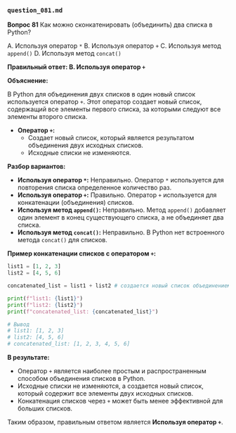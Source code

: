 ### `question_081.md`

**Вопрос 81** Как можно сконкатенировать (объединить) два списка в Python?

A. Используя оператор `*`
B. Используя оператор `+`
C. Используя метод `append()`
D. Используя метод `concat()`

**Правильный ответ: B. Используя оператор `+`**

**Объяснение:**

В Python для объединения двух списков в один новый список используется оператор `+`. Этот оператор создает новый список, содержащий все элементы первого списка, за которыми следуют все элементы второго списка.

*   **Оператор `+`:**
    *   Создает новый список, который является результатом объединения двух исходных списков.
    *   Исходные списки не изменяются.

**Разбор вариантов:**
*   **Используя оператор `*`:** Неправильно. Оператор `*` используется для повторения списка определенное количество раз.
*   **Используя оператор `+`:** Правильно. Оператор `+` используется для конкатенации (объединения) списков.
*   **Используя метод `append()`:** Неправильно. Метод `append()` добавляет один элемент в конец существующего списка, а не объединяет два списка.
*   **Используя метод `concat()`:** Неправильно. В Python нет встроенного метода `concat()` для списков.

**Пример конкатенации списков с оператором `+`:**

```python
list1 = [1, 2, 3]
list2 = [4, 5, 6]

concatenated_list = list1 + list2 # создается новый список объединением двух других

print(f"list1: {list1}")
print(f"list2: {list2}")
print(f"concatenated_list: {concatenated_list}")

# Вывод
# list1: [1, 2, 3]
# list2: [4, 5, 6]
# concatenated_list: [1, 2, 3, 4, 5, 6]
```

**В результате:**
*   Оператор `+` является наиболее простым и распространенным способом объединения списков в Python.
*   Исходные списки не изменяются, а создается новый список, который содержит все элементы двух исходных списков.
*   Конкатенация списков через `+` может быть менее эффективной для больших списков.

Таким образом, правильным ответом является **Используя оператор `+`**.

